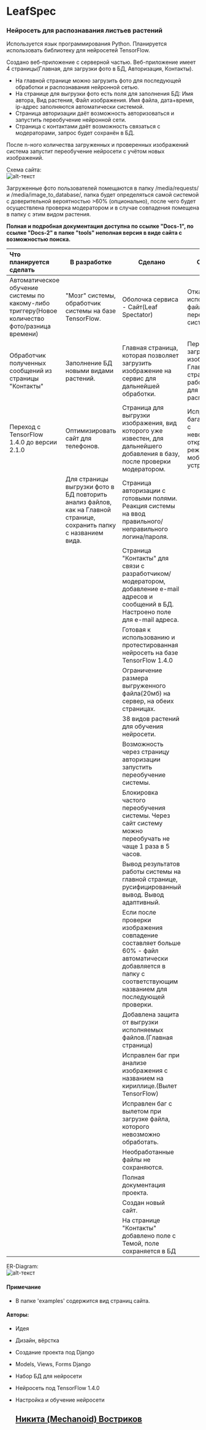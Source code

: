 # LeafSpec
### Нейросеть для распознавания листьев растений

Используется язык программирования Python.
Планируется использовать библиотеку для нейросетей TensorFlow.

Создано веб-приложение с серверной частью. 
Веб-приложение имеет 4 страницы(Главная, для загрузки фото в БД, Авторизация, Контакты). 

* На главной странице можно загрузить фото для последующей обработки и распознавания нейронной сетью.
* На странице для выгрузки фото есть поля для заполнения БД: Имя автора, Вид растения, Файл изображения. Имя файла, дата+время, ip-адрес заполняются автоматически системой.
* Страница авторизации даёт возможность авторизоваться и запустить переобучение нейронной сети.
* Страница с контактами даёт возможность связаться с модераторами, запрос будет сохранён в БД.

После n-ного количества загруженных и проверенных изображений система запустит переобучение нейросети с учётом новых изображений.

Схема сайта:  
![alt-текст](https://github.com/mechanoid7/LeafSpec_edu/blob/master/examples/img/SiteShema.png "Shema LeafSpec")

Загруженные фото пользователей помещаются в папку /media/requests/ и /media/image_to_database/, папка будет определяться самой системой с доверительной вероятностью >60% (опционально), после чего будет осуществлена проверка модератором и в случае совпадения помещена в папку с этим видом растения.

**Полная и подробная документация  доступна по ссылке "Docs-1", по ссылке "Docs-2" в папке "tools" неполная версия в виде сайта с возможностью поиска.**

| Что планируется сделать                                      | В разработке                                                 | Сделано                                                      | Отклонено                                                    |
| :----------------------------------------------------------- | ------------------------------------------------------------ | ------------------------------------------------------------ | ------------------------------------------------------------ |
| Автоматическое обучение системы по какому-либо триггеру(Новое количество фото/разница времени) | "Мозг" системы, обработчик системы на базе TensorFlow.       | Оболочка сервиса - Сайт(Leaf Spectator)                      | Отказ от использования файла '*.ps1' для переобучения системы. |
| Обработчик полученных сообщений из страницы "Контакты"       | Заполнение БД новыми видами растений.                        | Главная страница, которая позволяет загрузить изображение на сервис для дальнейшей обработки. | Перемещение загруженного изображения(из Главной страницы) в рабочую папку, для дальнейшего распознавания |
| Переход с TensorFlow 1.4.0 до версии 2.1.0                   | Оптимизировать сайт для телефонов.                           | Страница для выгрузки изображения, вид которого уже известен, для дальнейшего добавления в базу, после проверки модератором. | Исправление бага, связанного с невозможностью открыть меню в режиме мобильного устройства. |
|                                                              | Для страницы выгрузки фото в БД повторить анализ файлов, как на Главной странице, сохранить  папку с названием вида. | Страница авторизации с готовыми полями. Реакция системы на ввод правильного/неправильного логина/пароля. |                                                              |
|                                                              |                                                              | Страница "Контакты" для связи с разработчиком/модератором, добавление e-mail адресов и сообщений в БД. Настроено поле для e-mail адреса. |                                                              |
|                                                              |                                                              | Готовая к использованию и протестированная нейросеть на базе TensorFlow 1.4.0 |                                                              |
|                                                              |                                                              | Ограничение размера выгруженного файла(20мб) на сервер, на обеих страницах. |                                                              |
|                                                              |                                                              | 38 видов растений для обучения нейросети.                    |                                                              |
|                                                              |                                                              | Возможность через страницу авторизации запустить переобучение системы. |                                                              |
|                                                              |                                                              | Блокировка частого переобучения системы. Через сайт систему можно переобучать не чаще 1 раза в 5 часов. |                                                              |
|                                                              |                                                              | Вывод результатов работы системы на главной странице,  русифицированный вывод. Вывод адаптивный. |                                                              |
|                                                              |                                                              | Если после проверки изображения совпадение составляет больше 60% - файл автоматически добавляется в папку с соответствующим названием для последующей проверки. |                                                              |
|                                                              |                                                              | Добавлена защита от выгрузки исполняемых файлов.(Главная страница) |                                                              |
|                                                              |                                                              | Исправлен баг при анализе изображения с названием на кириллице.(Вылет TensorFlow) |                                                              |
|                                                              |                                                              | Исправлен баг с вылетом при загрузке файла, которого невозможно обработать. |                                                              |
|                                                              |                                                              | Необработанные файлы не сохраняются.                         |                                                              |
|                                                              |                                                              | Полная документация проекта.                                 |                                                              |
|                                                              |                                                              | Создан новый сайт.                                           |                                                              |
|                                                              |                                                              | На странице "Контакты" добавлено поле с Темой, поле сохраняется в БД |                                                              |

ER-Diagram:  
![alt-текст](https://github.com/mechanoid7/LeafSpec_edu/blob/master/examples/img/ER.png "ER-Diagram LeafSpec")

#### Примечание
- В папке 'examples' содержится вид страниц сайта.



#### Авторы:

- Идея

- Дизайн, вёрстка

- Создание проекта под Django

- Models, Views, Forms Django

- Набор БД для нейросети

- Нейросеть под TensorFlow 1.4.0

- Настройка и обучение нейросети

  ## 		<u>Никита (Mechanoid) Востриков

  







​	 

